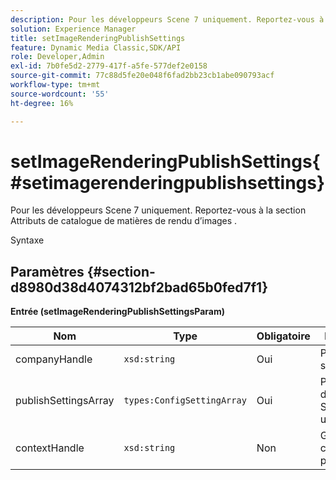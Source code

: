 ```yaml
---
description: Pour les développeurs Scene 7 uniquement. Reportez-vous à la section Attributs de catalogue de matières de rendu d’images .
solution: Experience Manager
title: setImageRenderingPublishSettings
feature: Dynamic Media Classic,SDK/API
role: Developer,Admin
exl-id: 7b0fe5d2-2779-417f-a5fe-577def2e0158
source-git-commit: 77c88d5fe20e048f6fad2bb23cb1abe090793acf
workflow-type: tm+mt
source-wordcount: '55'
ht-degree: 16%

---
```


# setImageRenderingPublishSettings{#setimagerenderingpublishsettings}

Pour les développeurs Scene 7 uniquement. Reportez-vous à la section Attributs de catalogue de matières de rendu d’images .

Syntaxe

## Paramètres {#section-d8980d38d4074312bf2bad65b0fed7f1}

**Entrée (setImageRenderingPublishSettingsParam)**

| Nom | Type | Obligatoire | Description |
|---|---|---|---|
| companyHandle | `xsd:string` | Oui | Poignée de la société. |
| publishSettingsArray | `types:ConfigSettingArray` | Oui | Pour les développeurs Scene 7 uniquement. |
| contextHandle | `xsd:string` | Non | Gérer au contexte de publication. |
